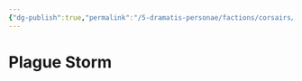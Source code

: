 ```yaml
---
{"dg-publish":true,"permalink":"/5-dramatis-personae/factions/corsairs/plague-storm/","noteIcon":""}
---
```


# Plague Storm

